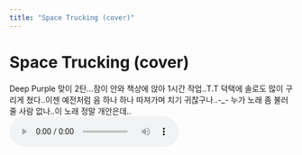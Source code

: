 ```yaml
---
title: "Space Trucking (cover)"
---
```

# Space Trucking (cover)

Deep Purple 맞이 2탄...잠이 안와 책상에 앉아 1시간 작업..T.T
덕택에 솔로도 많이 구리게 쳤다..이젠 예전처럼 음 하나 하나 따져가며 치기 귀찮구나..-_-
누가 노래 좀 불러줄 사람 없나..이 노래 정말 개안은데..
<audio src="/assets/images/c306065994d9aeb37171b47e8175b540.mp3" controls preload></audio>



